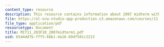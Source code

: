 ```yaml
---
content_type: resource
description: This resource contains information about 2007 midterm with answers.
file: https://ol-ocw-studio-app-production.s3.amazonaws.com/courses/11-203-microeconomics-fall-2010/b544dd7bfff568b1da16694f501c2223_MIT11_203F10_2007midterm1.pdf
file_type: application/pdf
resourcetype: Document
title: MIT11_203F10_2007midterm1.pdf
uid: b544dd7b-fff5-68b1-da16-694f501c2223
---
```

